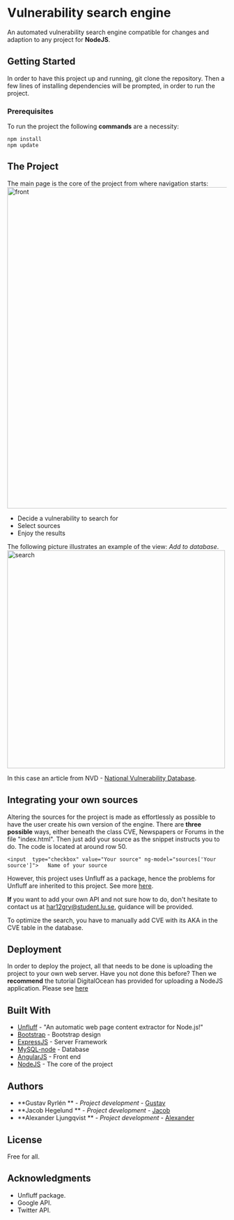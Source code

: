 # Vulnerability search engine 

An automated vulnerability search engine compatible for changes and adaption to any project for **NodeJS**.

## Getting Started

In order to have this project up and running, git clone the repository. Then a few lines of installing dependencies will be prompted, in order to run the project.

### Prerequisites

To run the project the following **commands** are a necessity:

```
npm install
npm update
```

## The Project
The main page is the core of the project from where navigation starts:
<img width="737" alt="front" src="https://cloud.githubusercontent.com/assets/18006842/22466221/a23d5b76-e7bf-11e6-8c91-51b8f8c4be92.png">

* Decide a vulnerability to search for
* Select sources 
* Enjoy the results

The following picture illustrates an example of the view: _Add to database_.
<img width="500" alt="search" src="https://cloud.githubusercontent.com/assets/18006842/22480507/ed2d35c0-e7f1-11e6-9286-6bb0305879bb.png">

In this case an article from NVD - [National Vulnerability Database](https://nvd.nist.gov/).

## Integrating your own sources

Altering the sources for the project is made as effortlessly as possible to have the user create his own version of the engine. There are **three possible** ways, either beneath the class CVE, Newspapers or Forums in the file "index.html". Then just add your source as the snippet instructs you to do. The code is located at around row 50.
```
<input  type="checkbox" value="Your source" ng-model="sources['Your source']">   Name of your source

```
However, this project uses Unfluff as a package, hence the problems for Unfluff are inherited to this project. See more [here](https://github.com/ageitgey/node-unfluff#what-is-broken).

**If** you want to add your own API and not sure how to do, don't hesitate to contact us at har12gry@student.lu.se, guidance will be provided.

To optimize the search, you have to manually add CVE with its AKA in the CVE table in the database.

## Deployment

In order to deploy the project, all that needs to be done is uploading the project to your own web server. Have you not done this before? Then we **recommend** the tutorial DigitalOcean has provided for uploading a NodeJS application. Please see [here](https://www.digitalocean.com/community/tutorials/how-to-set-up-a-node-js-application-for-production-on-ubuntu-16-04)

## Built With

* [Unfluff](https://github.com/ageitgey/node-unfluff) - "An automatic web page content extractor for Node.js!"
* [Bootstrap](http://getbootstrap.com/) - Bootstrap design
* [ExpressJS](http://expressjs.com/) - Server Framework
* [MySQL-node](https://www.npmjs.com/package/mysql) - Database 
* [AngularJS](https://angularjs.org/) -  Front end 
* [NodeJS](https://nodejs.org/en/) - The core of the project


## Authors

* **Gustav Ryrlén ** - *Project development* - [Gustav](https://github.com/gustavryrlen/)
* **Jacob Hegelund ** - *Project development* - [Jacob](https://github.com/Jhegelund)
* **Alexander Ljungqvist ** - *Project development* - [Alexander](https://github.com/AlexanderLjungqvist)

## License

Free for all.

## Acknowledgments

* Unfluff package.
* Google API.
* Twitter  API.
